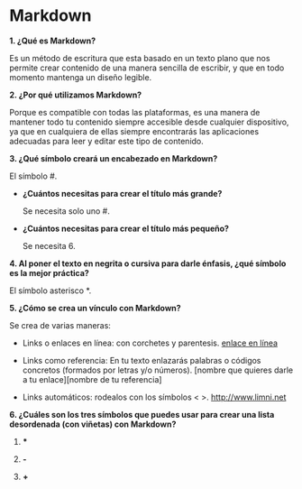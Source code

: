# Markdown
**1. ¿Qué es Markdown?**

   Es un método de escritura que esta basado en un texto plano que nos permite crear contenido de una manera sencilla de escribir, y que en todo momento mantenga un diseño legible.
  
  **2. ¿Por qué utilizamos Markdown?**

   Porque es compatible con todas las plataformas,  es una manera de mantener todo tu contenido siempre accesible desde cualquier dispositivo, ya que en cualquiera de ellas           siempre encontrarás las aplicaciones adecuadas para leer y editar este tipo de contenido.
  
**3. ¿Qué símbolo creará un encabezado en Markdown?**
  
 El símbolo #.
       
 + **¿Cuántos necesitas para crear el título más grande?**

      Se necesita solo uno #.
       
  + **¿Cuántos necesitas para crear el título más pequeño?**
          
       Se necesita 6.
  
  **4. Al poner el texto en negrita o cursiva para darle énfasis, ¿qué símbolo es la mejor práctica?**
  
  El símbolo asterisco *.
   
  **5. ¿Cómo se crea un vínculo con Markdown?**
  
  Se crea de varias maneras:
  
  * Links o enlaces en línea: con corchetes y parentesis. [enlace en línea](http://www.limni.net)
  
  * Links como referencia: En tu texto enlazarás palabras o códigos concretos (formados por letras y/o números). [nombre que quieres darle a tu enlace][nombre de tu referencia]
  
  * Links automáticos: rodealos con los símbolos < >. <http://www.limni.net>

  
  **6. ¿Cuáles son los tres símbolos que puedes usar para crear una lista desordenada (con viñetas) con Markdown?** 
  
  1. __*__
  
  2. __-__
  
  3. __+__
